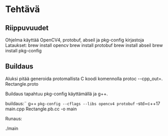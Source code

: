 # Tehtävä

## Riippuvuudet
Ohjelma käyttää OpenCV4, protobuf, abseil ja pkg-config kirjastoja
Lataukset:
brew install opencv
brew install protobuf
brew install abseil
brew install pkg-config

## Buildaus
Aluksi pitää generoida protomallista C koodi komennolla
protoc --cpp_out=. Rectangle.proto

Buildaus tapahtuu pkg-config käyttämällä ja g++.

buildaus:¨
g++ `pkg-config --cflags --libs opencv4 protobuf` -std=c++17 main.cpp Rectangle.pb.cc -o main

Runaus:

./main
